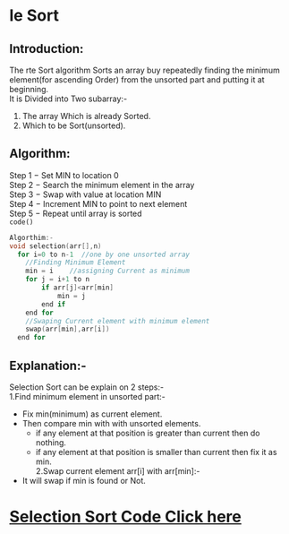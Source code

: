 # le Sort

## Introduction:   
The rte Sort algorithm Sorts an array buy repeatedly finding the minimum element(for ascending Order) from the unsorted part and putting it at beginning.  
It is Divided into Two subarray:-  
1. The array Which is already Sorted.  
2. Which to be Sort(unsorted).  

## Algorithm:  

Step 1 − Set MIN to location 0  
Step 2 − Search the minimum element in the array  
Step 3 − Swap with value at location MIN  
Step 4 − Increment MIN to point to next element  
Step 5 − Repeat until array is sorted  
`code()`
```C
Algorthim:-
void selection(arr[],n)  
  for i=0 to n-1  //one by one unsorted array  
    //Finding Minimum Element  
 	min = i    //assigning Current as minimum  
	for j = i+1 to n  
		if arr[j]<arr[min]  
			min = j  
		end if  
	end for	  
	//Swaping Current element with minimum element  
	swap(arr[min],arr[i])  
  end for  
```
## Explanation:-  
Selection Sort can be explain on 2 steps:-  
1.Find minimum element in unsorted part:-   
+ Fix min(minimum) as current element.  
+ Then compare min with with unsorted elements.  
	- if any element at that position is greater than current then do nothing.  
	- if any element at that position is smaller than current then fix it as min.  
2.Swap current element arr[i] with arr[min]:-  
+ It will swap if min is found or Not. 

# [Selection Sort Code Click here](https://github.com/sannanansari/OOPS/blob/master/Sort/Selecton_Sort/Selecton_Sort.c)



 